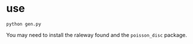 # use

```
python gen.py
```

You may need to install the raleway found and the `poisson_disc` package.
